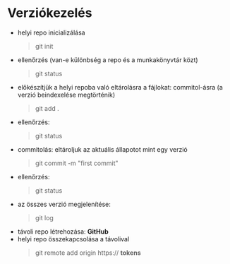 # Verziókezelés

-   helyi repo inicializálása
    > git init
-   ellenőrzés (van-e különbség a repo és a munkakönyvtár közt)
    > git status
-   előkészítjük a helyi repoba való eltárolásra a fájlokat: commitol-ásra (a verzió beindexelése megtörténik)
    > git add .
-   ellenőrzés:
    > git status
-   commitolás: eltároljuk az aktuális állapotot mint egy verzió
    > git commit -m "first commit"
-   ellenőrzés:
    > git status
-   az összes verzió megjelenítése:
    > git log
-   távoli repo létrehozása: **GitHub**
-   helyi repo összekapcsolása a távolival
    > git remote add origin https:// **tokens**
